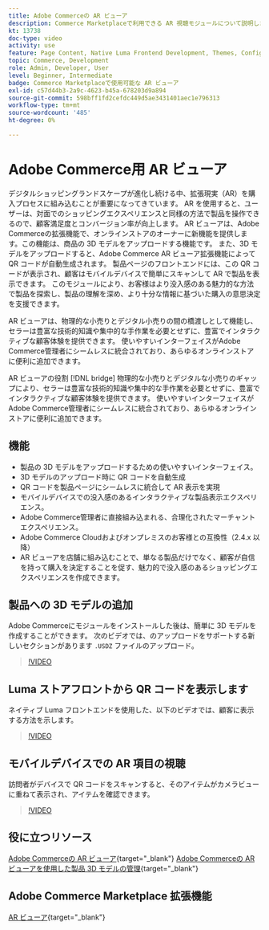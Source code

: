 ```yaml
---
title: Adobe Commerceの AR ビューア
description: Commerce Marketplaceで利用できる AR 視聴モジュールについて説明します。
kt: 13738
doc-type: video
activity: use
feature: Page Content, Native Luma Frontend Development, Themes, Configuration
topic: Commerce, Development
role: Admin, Developer, User
level: Beginner, Intermediate
badge: Commerce Marketplaceで使用可能な AR ビューア
exl-id: c57d44b3-2a9c-4623-b45a-678203d9a894
source-git-commit: 598bff1fd2cefdc449d5ae3431401aec1e796313
workflow-type: tm+mt
source-wordcount: '485'
ht-degree: 0%

---
```


# Adobe Commerce用 AR ビューア

デジタルショッピングランドスケープが進化し続ける中、拡張現実（AR）を購入プロセスに組み込むことが重要になってきています。 AR を使用すると、ユーザーは、対面でのショッピングエクスペリエンスと同様の方法で製品を操作できるので、顧客満足度とコンバージョン率が向上します。
AR ビューアは、Adobe Commerceの拡張機能で、オンラインストアのオーナーに新機能を提供します。この機能は、商品の 3D モデルをアップロードする機能です。 また、3D モデルをアップロードすると、Adobe Commerce AR ビューア拡張機能によって QR コードが自動生成されます。 製品ページのフロントエンドには、この QR コードが表示され、顧客はモバイルデバイスで簡単にスキャンして AR で製品を表示できます。 このモジュールにより、お客様はより没入感のある魅力的な方法で製品を探索し、製品の理解を深め、より十分な情報に基づいた購入の意思決定を支援できます。

AR ビューアは、物理的な小売りとデジタル小売りの間の橋渡しとして機能し、セラーは豊富な技術的知識や集中的な手作業を必要とせずに、豊富でインタラクティブな顧客体験を提供できます。 使いやすいインターフェイスがAdobe Commerce管理者にシームレスに統合されており、あらゆるオンラインストアに便利に追加できます。

AR ビューアの役割 [!DNL bridge] 物理的な小売りとデジタルな小売りのギャップにより、セラーは豊富な技術的知識や集中的な手作業を必要とせずに、豊富でインタラクティブな顧客体験を提供できます。 使いやすいインターフェイスがAdobe Commerce管理者にシームレスに統合されており、あらゆるオンラインストアに便利に追加できます。

## 機能

- 製品の 3D モデルをアップロードするための使いやすいインターフェイス。
- 3D モデルのアップロード時に QR コードを自動生成
- QR コードを製品ページにシームレスに統合して AR 表示を実現
- モバイルデバイスでの没入感のあるインタラクティブな製品表示エクスペリエンス。
- Adobe Commerce管理者に直接組み込まれる、合理化されたマーチャントエクスペリエンス。
- Adobe Commerce Cloudおよびオンプレミスのお客様との互換性（2.4.x 以降）
- AR ビューアを店舗に組み込むことで、単なる製品だけでなく、顧客が自信を持って購入を決定することを促す、魅力的で没入感のあるショッピングエクスペリエンスを作成できます。

## 製品への 3D モデルの追加

Adobe Commerceにモジュールをインストールした後は、簡単に 3D モデルを作成することができます。
次のビデオでは、のアップロードをサポートする新しいセクションがあります `.USDZ` ファイルのアップロード。

>[!VIDEO](https://video.tv.adobe.com/v/3422370?learn=on)

## Luma ストアフロントから QR コードを表示します

ネイティブ Luma フロントエンドを使用した、以下のビデオでは、顧客に表示する方法を示します。

>[!VIDEO](https://video.tv.adobe.com/v/3422371?learn=on)

## モバイルデバイスでの AR 項目の視聴

訪問者がデバイスで QR コードをスキャンすると、そのアイテムがカメラビューに重ねて表示され、アイテムを確認できます。

>[!VIDEO](https://video.tv.adobe.com/v/3422372?learn=on)

## 役に立つリソース

[Adobe Commerceの AR ビューア](https://experienceleague.adobe.com/docs/commerce-admin/catalog/products/digital-assets/product-3d-model/ar-viewer-overview.html){target="_blank"}
[Adobe Commerceの AR ビューアを使用した製品 3D モデルの管理](https://experienceleague.adobe.com/docs/commerce-admin/catalog/products/digital-assets/product-3d-model/ar-viewer-setup.html){target="_blank"}

## Adobe Commerce Marketplace 拡張機能

[AR ビューア](https://commercemarketplace.adobe.com/magento-module-arviewer.html){target="_blank"}
